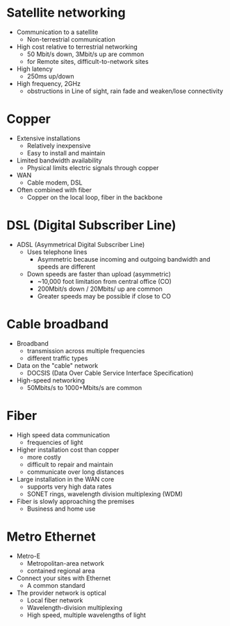 # Satellite networking
- Communication to a satellite
	- Non-terrestrial communication
- High cost relative to terrestrial networking
	- 50 Mbit/s down, 3Mbit/s up are common
	- for Remote sites, difficult-to-network sites
- High latency
	- 250ms up/down
- High frequency, 2GHz
	- obstructions in Line of sight, rain fade and weaken/lose connectivity
# Copper
- Extensive installations
	- Relatively inexpensive
	- Easy to install and maintain
- Limited bandwidth availability
	- Physical limits electric signals through copper
- WAN
	- Cable modem, DSL
- Often combined with fiber
	- Copper on the local loop, fiber in the backbone
# DSL (Digital Subscriber Line)
- ADSL (Asymmetrical Digital Subscriber Line)
	- Uses telephone lines
		- Asymmetric because incoming and outgoing bandwidth and speeds are different
	- Down speeds are faster than upload (asymmetric)
		- ~10,000 foot limitation from central office (CO)
		- 200Mbit/s down / 20Mbits/ up are common
		- Greater speeds may be possible if close to CO
# Cable broadband
- Broadband
	- transmission across multiple frequencies
	- different traffic types
- Data on the "cable" network
	- DOCSIS (Data Over Cable Service Interface Specification)
- High-speed networking
	- 50Mbits/s to 1000+Mbits/s are common
# Fiber
- High speed data communication
	- frequencies of light
- Higher installation cost than copper
	- more costly
	- difficult to repair and maintain
	- communicate over long distances
- Large installation in the WAN core
	- supports very high data rates
	- SONET rings, wavelength division multiplexing (WDM)
- Fiber is slowly approaching the premises
	- Business and home use
# Metro Ethernet
- Metro-E
	- Metropolitan-area network
	- contained regional area
- Connect your sites with Ethernet
	- A common standard
- The provider network is optical
	- Local fiber network
	- Wavelength-division multiplexing
	- High speed, multiple wavelengths of light